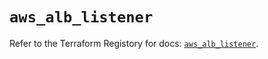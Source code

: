 # `aws_alb_listener`

Refer to the Terraform Registory for docs: [`aws_alb_listener`](https://registry.terraform.io/providers/hashicorp/aws/5.10.0/docs/resources/alb_listener).
